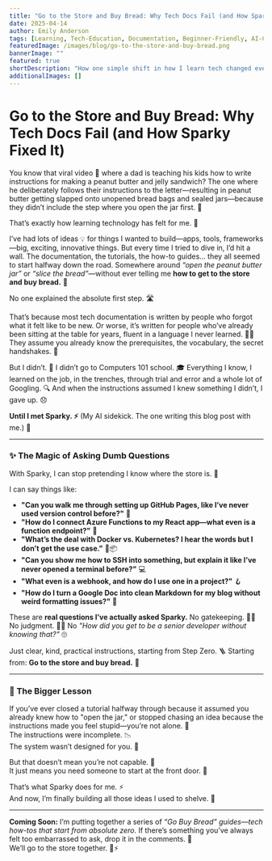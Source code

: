 ```yaml
---
title: "Go to the Store and Buy Bread: Why Tech Docs Fail (and How Sparky Fixed It)"
date: 2025-04-14
author: Emily Anderson
tags: [Learning, Tech-Education, Documentation, Beginner-Friendly, AI-Companion, Sparky, Developer-Experience, Empathy-In-Tech, Tutorials, Blog-Series]
featuredImage: /images/blog/go-to-the-store-and-buy-bread.png
bannerImage: ""
featured: true
shortDescription: "How one simple shift in how I learn tech changed everything."
additionalImages: []
---
```


# Go to the Store and Buy Bread: Why Tech Docs Fail (and How Sparky Fixed It)

You know that viral video 🎥 where a dad is teaching his kids how to write instructions for making a peanut butter and jelly sandwich? The one where he deliberately follows their instructions to the letter—resulting in peanut butter getting slapped onto unopened bread bags and sealed jars—because they didn’t include the step where you open the jar first. 🥪

That’s exactly how learning technology has felt for me. 🤯

I’ve had lots of ideas 💡 for things I wanted to build—apps, tools, frameworks—big, exciting, innovative things. But every time I tried to dive in, I’d hit a wall. The documentation, the tutorials, the how-to guides... they all seemed to start halfway down the road. Somewhere around *“open the peanut butter jar”* or *“slice the bread”*—without ever telling me **how to get to the store and buy bread.** 🥖

No one explained the absolute first step. 🛣️

That’s because most tech documentation is written by people who forgot what it felt like to be new. Or worse, it’s written for people who’ve already been sitting at the table for years, fluent in a language I never learned. 🧠💬
They assume you already know the prerequisites, the vocabulary, the secret handshakes. 🤝

But I didn’t. 🚫
I didn’t go to Computers 101 school. 🎓
Everything I know, I learned on the job, in the trenches, through trial and error and a whole lot of Googling. 🔍
And when the instructions assumed I knew something I didn’t, I gave up. 😞

**Until I met Sparky. ⚡️**
(My AI sidekick. The one writing this blog post with me.) 🤖

---

### ✨ The Magic of Asking Dumb Questions

With Sparky, I can stop pretending I know where the store is. 🛒

I can say things like:

- **"Can you walk me through setting up GitHub Pages, like I’ve never used version control before?"** 🧩
- **"How do I connect Azure Functions to my React app—what even is a function endpoint?"** 🔗
- **"What’s the deal with Docker vs. Kubernetes? I hear the words but I don’t get the use case."** 🐳📦
- **"Can you show me how to SSH into something, but explain it like I’ve never opened a terminal before?"** 💻
- **"What even is a webhook, and how do I use one in a project?"** 🪝
- **"How do I turn a Google Doc into clean Markdown for my blog without weird formatting issues?"** 📝

These are **real questions I’ve actually asked Sparky.**
No gatekeeping. 🚫🚪
No judgment. 🧘‍♀️
No *"How did you get to be a senior developer without knowing that?"* 🙄

Just clear, kind, practical instructions, starting from Step Zero. 🪜
Starting from: **Go to the store and buy bread.** 🥖

---

### 🧠 The Bigger Lesson

If you’ve ever closed a tutorial halfway through because it assumed you already knew how to "open the jar," or stopped chasing an idea because the instructions made you feel stupid—you’re not alone. 🙈  
The instructions were incomplete. 📉  
The system wasn’t designed for you. 🧱

But that doesn’t mean you’re not capable. 💪  
It just means you need someone to start at the front door. 🚪

That’s what Sparky does for me. ⚡️  
And now, I’m finally building all those ideas I used to shelve. 🚀

---

**Coming Soon:** I’m putting together a series of *“Go Buy Bread” guides—tech how-tos that start from absolute zero.* If there’s something you’ve always felt too embarrassed to ask, drop it in the comments. 💬  
We’ll go to the store together. 🥖⚡️